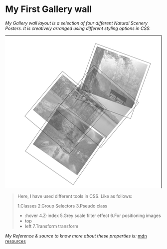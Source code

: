  # My First Gallery wall

*My Gallery wall layout is a selection of four different Natural Scenery Posters. It is creatively arranged using different styling options in CSS.*

![Pictures of natural posters](gallery-wall-md.png)

> Here, I have used different tools in CSS. Like as follows:
>
> 1.Classes
> 2.Group Selectors
> 3.Pseudo class 
> - :hover
> 4.Z-index
> 5.Grey scale filter effect
> 6.For positioning images
> - top
> - left
> 7.Transform transform

*My Reference & source to know more about these properties is:*
[mdn resources](https://developer.mozilla.org/)

[^1]: This is my first project in learning phase.


